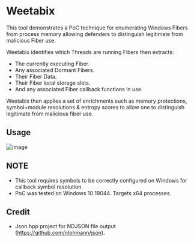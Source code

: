 # Weetabix

This tool demonstrates a PoC technique for enumerating Windows Fibers from process memory allowing defenders to distinguish legitimate from malicious Fiber use.

Weetabix identifies which Threads are running Fibers then extracts:
* The currently executing Fiber.
* Any associated Dormant Fibers.
* Their Fiber Data.
* Their Fiber local storage slots.
* And any associated Fiber callback functions in use.

Weetabix then applies a set of enrichments such as memory protections, symbol+module resolutions & entropy scores to allow one to distinguish legitimate from malicious fiber use.  

## Usage
![image](https://user-images.githubusercontent.com/60667846/230958277-66fc257d-7f2c-4c24-b79e-6380256b447f.png)

## NOTE
* This tool requires symbols to be correctly configured on Windows for callback symbol resolution.
* PoC was tested on Windows 10 19044. Targets x64 processes.

## Credit
* Json.hpp project for NDJSON file output (https://github.com/nlohmann/json).

